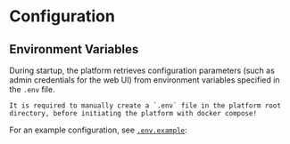 # Configuration

## Environment Variables

During startup, the platform retrieves configuration parameters (such as admin credentials for the web UI) from environment variables specified in the `.env` file.

```{note}
It is required to manually create a `.env` file in the platform root directory, before initiating the platform with docker compose!
```

For an example configuration, see [`.env.example`](https://github.com/SEGuRo-Projekt/Platform/blob/main/.env.example):

```{literalinclude} ../.env.example
```
